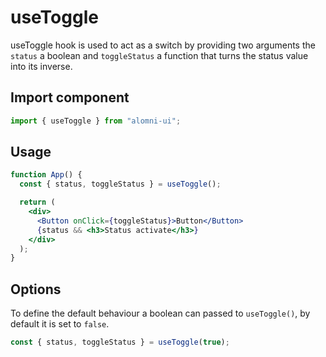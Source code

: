 # useToggle

useToggle hook is used to act as a switch by providing two arguments the `status` a boolean and `toggleStatus` a function that turns the status value into its inverse.

## Import component

```jsx
import { useToggle } from "alomni-ui";
```

## Usage

```jsx
function App() {
  const { status, toggleStatus } = useToggle();

  return (
    <div>
      <Button onClick={toggleStatus}>Button</Button>
      {status && <h3>Status activate</h3>}
    </div>
  );
}
```

## Options

To define the default behaviour a boolean can passed to `useToggle()`, by default it is set to `false`.

```jsx
const { status, toggleStatus } = useToggle(true);
```
